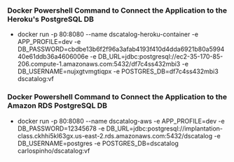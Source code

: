 ### Docker Powershell Command to Connect the Application to the Heroku's PostgreSQL DB
* docker run -p 80:8080 --name dscatalog-heroku-container -e APP_PROFILE=dev -e DB_PASSWORD=cbdbe13b6f2f96a3afab4193f410d4dda6921b80a599440e61ddb36a4606006e -e DB_URL=jdbc:postgresql://ec2-35-170-85-206.compute-1.amazonaws.com:5432/df7c4ss432mbi3 -e DB_USERNAME=nujxgtvmgtiqpx -e POSTGRES_DB=df7c4ss432mbi3 dscatalog:vf

### Docker Powershell Command to Connect the Application to the Amazon RDS PostgreSQL DB
* docker run -p 80:8080 --name dscatalog-aws -e APP_PROFILE=dev -e DB_PASSWORD=12345678 -e DB_URL=jdbc:postgresql://implantation-class.ckhhi5kl63gx.us-east-2.rds.amazonaws.com:5432/dscatalog -e DB_USERNAME=postgres -e POSTGRES_DB=dscatalog carlospinho/dscatalog:vf